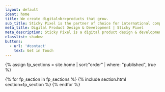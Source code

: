 ```yaml
---
layout: default
ident: home
title: We create digital<br>products that grow.
sub_title: Sticky Pixel is the partner of choice for international companies who need a team experienced in full-lifecycle product development.
meta_title: Digital Product Design & Development | Sticky Pixel
meta_description: Sticky Pixel is a digital product design & development agency, relentless in the pursuit of creating beautiful and effortless digital experiences.
classlist: shadow
buttons:
  - url: '#contact'
    text: Get in Touch
---
```


{% assign fp_sections = site.home | sort:"order" | where: "published", true %}

{% for fp_section in fp_sections %}
{% include section.html section=fp_section %}
{% endfor %}
